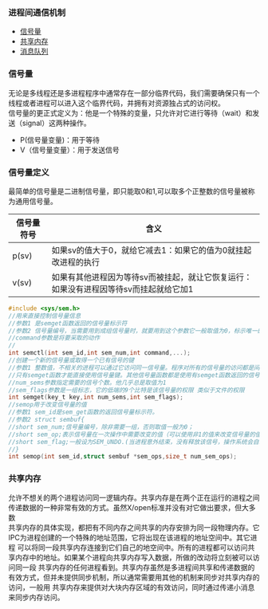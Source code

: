 ### 进程间通信机制  
- [信号量](#信号量)
- [共享内存](#共享内存)
- [消息队列]()
### 信号量  
无论是多线程还是多进程程序中通常存在一部分临界代码，我们需要确保只有一个线程或者进程可以进入这个临界代码，并拥有对资源独占式的访问权。  
信号量的更正式定义为：他是一个特殊的变量，只允许对它进行等待（wait）和发送（signal）这两种操作。 
- P(信号量变量)：用于等待
- V（信号量变量）：用于发送信号
### 信号量定义  
最简单的信号量是二进制信号量，即只能取0和1,可以取多个正整数的信号量被称为通用信号量。

|信号量符号|含义|
|---|---|
|p(sv)|如果sv的值大于0，就给它减去1：如果它的值为0就挂起改进程的执行|
|v(sv)|如果有其他进程因为等待sv而被挂起，就让它恢复运行：如果没有进程因等待sv而挂起就给它加1|
```c
#include <sys/sem.h>
//用来直接控制信号量信息
//参数1 是semget函数返回的信号量标示符
//参数2 信号量编号，当需要用到成组信号量时，就要用到这个参数它一般取值为0，标示唯一的一个信号量
//command参数是将要采取的动作
//
int semctl(int sem_id,int sem_num,int command,...);
//创建一个新的信号量或取得一个已有信号的键
//参数1 整数值，不相关的进程可以通过它访问同一信号量。程序对所有的信号量的访问都是间接的,它先提供一个键，再由系统生成一个相关的信号量标示符。
//只有semget函数才能直接使用信号量键。其他信号量函数都是使用有semget函数返回的信号量标示符。
//num_sems参数指定需要的信号个数。他几乎总是取值为1
//sem_flags参数是一组标志，它的低端的9个比特是该信号量的权限 类似于文件的权限
int semget(key_t key,int num_sems,int sem_flags);
//semop用于改变信号量的值
//参数1 sem_id是sem_get函数的返回信号量标示符。
//参数2 struct sembuf{
//short sem_num;信号量编号，除非需要一组，否则取值一般为0；
//short sem_op;表示信号量在一次操作中需要改变的值（可以使用非1的值来改变信号量的值，通常只有两个值-1和1。-1标示p操作，1标示v操作）
//short sem_flag;一般设为SEM_UNDO.(当进程意外结束，没有释放该信号，操作系统会自动释放该进程持有的信号)
//}
int semop(int sem_id,struct sembuf *sem_ops,size_t num_sem_ops);
```
### 共享内存
允许不想关的两个进程访问同一逻辑内存。共享内存是在两个正在运行的进程之间传递数据的一种非常有效的方式。虽然X/open标准并没有对它做出要求，但大多数  
共享内存的具体实现，都把有不同内存之间共享的内存安排为同一段物理内存。它IPC为进程创建的一个特殊的地址范围，它将出现在该进程的地址空间中。其它进程
可以将同一段共享内存连接到它们自己的地空间中。所有的进程都可以访问共享内存中的地址。如果某个进程向共享内存写入数据，所做的改动将立刻被可以访问同一段
共享内存的任何进程看到。共享内存虽然是多进程间共享和传递数据的有效方式，但并未提供同步机制，所以通常需要用其他的机制来同步对共享内存的访问，一般用
共享内存来提供对大块内存区域的有效访问，同时通过传递小消息来同步内存访问。
